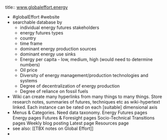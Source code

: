 title:: www.globaleffort.energy
- #globalEffort #website
- searchable database by
	- individual energy futures stakeholders
	- energy futures types
	- country
	- time frame
	- dominant energy production sources
	- dominant energy use sinks
	- Energy per capita - low, medium, high (would need to determine numbers)
	- Oil price
	- Diversity of energy management/production technologies and systems
	- Degree of decentralization of energy production
	- Degree of reliance on fossil fuels
- Wiki can create many hyperlinks from many things to many things. Store research notes, summaries of futures, techniques etc as wiki-hypertext linked. Each instance can be rated on each [suitable] dimensional axis
- Menus & Categories. Need data taxonomy.
  Energy Futures pages
  Energy pages
  Futures & Foresight pages
  Socio-Technical Transitions pages
  Weekly blog posting
  Latest page
  Resources page
- see also: [[TBX notes on Global Effort]]
-